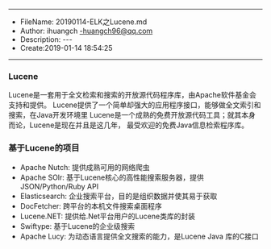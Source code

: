 ___
- FileName: 20190114-ELK之Lucene.md
- Author: ihuangch -huangch96@qq.com
- Description: ---
- Create:2019-01-14 18:54:25
___

### Lucene
Lucene是一套用于全文检索和搜索的开放源代码程序库，由Apache软件基金会支持和提供。
Lucene提供了一个简单却强大的应用程序接口，能够做全文索引和搜索，在Java开发环境里
Lucene是一个成熟的免费开放源代码工具；就其本身而论，Lucene是现在并且是这几年，
最受欢迎的免费Java信息检索程序库。

### 基于Lucene的项目
- Apache Nutch: 提供成熟可用的网络爬虫
- Apache SOlr: 基于Lucene核心的高性能搜索服务器，提供JSON/Python/Ruby API
- Elasticsearch: 企业搜索平台，目的是组织数据并使其易于获取
- DocFetcher: 跨平台的本机文件搜索桌面程序
- Lucene.NET: 提供给.Net平台用户的Lucene类库的封装
- Swiftype: 基于Lucene的企业级搜索
- Apache Lucy: 为动态语言提供全文搜索的能力，是Lucene Java 库的C接口


